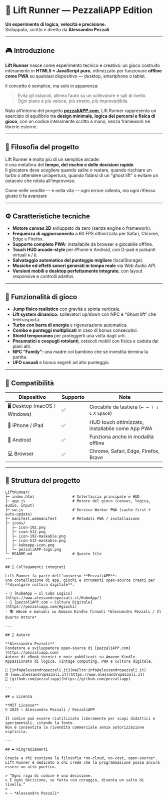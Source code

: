 # 🚗 Lift Runner — PezzaliAPP Edition  
**Un esperimento di logica, velocità e precisione.**  
Sviluppato, scritto e diretto da **Alessandro Pezzali**.

---

## 🎮 Introduzione

**Lift Runner** nasce come esperimento tecnico e creativo: un gioco costruito interamente in **HTML5 + JavaScript puro**, ottimizzato per funzionare **offline come PWA** su qualsiasi dispositivo — desktop, smartphone o tablet.  

Il concetto è semplice, ma solo in apparenza:  
> Evita gli ostacoli, allinea l’auto su un sollevatore e sali di livello.  
> Ogni piano è più veloce, più stretto, più imprevedibile.  

Nato all’interno del progetto **[pezzaliAPP.com](https://pezzaliapp.com/#giochi)**, Lift Runner rappresenta un esercizio di equilibrio tra **design minimale, logica dei percorsi e fisica di gioco**, con un codice interamente scritto a mano, senza framework né librerie esterne.

---

## 🧠 Filosofia del progetto

Lift Runner è molto più di un semplice arcade:  
è una metafora del **tempo, del rischio e delle decisioni rapide**.  
Il giocatore deve scegliere quando salire o restare, quando rischiare un turbo o attendere un’apertura, quando fidarsi di un "ghost lift" o evitare un ostacolo che rotola all’improvviso.

Come nelle vendite — e nella vita — ogni errore rallenta, ma ogni riflesso giusto ti fa avanzare

---

## ⚙️ Caratteristiche tecniche

- **Motore canvas 2D** sviluppato da zero (senza engine o framework).  
- **Frequenza di aggiornamento** a 60 FPS ottimizzata per Safari, Chrome, Edge e Firefox.  
- **Supporto completo PWA:** installabile da browser e giocabile offline.  
- **Touch HUD arcade-style** per iPhone e Android, con D-pad e pulsanti virtuali `A` / `B`.  
- **Salvataggio automatico del punteggio migliore** (localStorage).  
- **Musiche ed effetti sonori generati in tempo reale** via *Web Audio API*.  
- **Versioni mobili e desktop perfettamente integrate**, con layout responsive e controlli adattivi.  

---

## 🚀 Funzionalità di gioco

- **Jump fisico realistico** con gravità e spinta verticale.  
- **Lift system dinamico:** sollevatori up/down con NPC e “Ghost lift” che teletrasporta.  
- **Turbo con barra di energia** e rigenerazione automatica.  
- **Combo e punteggi moltiplicati** in caso di bonus consecutivi.  
- **Shield temporaneo** per proteggerti una volta dagli urti.  
- **Pneumatici e cespugli rotolanti**, ostacoli mobili con fisica e caduta dai piani alti.  
- **NPC “Family”**: una madre col bambino che se investita termina la partita.  
- **UFO casuali** e bonus segreti ad alto punteggio.  

---

## 🧩 Compatibilità

| Dispositivo | Supporto | Note |
|--------------|-----------|------|
| 🖥️ Desktop (macOS / Windows) | ✅ | Giocabile da tastiera (`← → ↑ ↓` `L` `X` `Space`) |
| 📱 iPhone / iPad | ✅ | HUD touch ottimizzato, installabile come App PWA |
| 🤖 Android | ✅ | Funziona anche in modalità offline |
| 💻 Browser | ✅ | Chrome, Safari, Edge, Firefox, Brave |

---

## 🧱 Struttura del progetto

```text
LiftRunner/
├─ index.html                 # Interfaccia principale e HUD
├─ app.js                     # Motore del gioco (canvas, logica, audio, input)
├─ sw.js                      # Service Worker PWA (cache-first + auto-update)
├─ manifest.webmanifest       # Metadati PWA / installazione
├─ icons/
│  ├─ icon-192.png
│  ├─ icon-512.png
│  ├─ icon-192-maskable.png
│  ├─ icon-512-maskable.png
│  ├─ kubeapp-icon.png
│  └─ pezzaliAPP-logo.png
└─ README.md                  # Questo file
---

## 🧩 Collegamenti integrati

Lift Runner fa parte dell’universo **PezzaliAPP**:  
una costellazione di app, giochi e strumenti open-source creati per **divulgare cultura digitale**.

- 🎲 [KubeApp — Il Cubo Logico](https://www.alessandropezzali.it/KubeApp/)  
- 🚀 [pezzaliAPP.com — Cultura Digitale](https://pezzaliapp.com/#giochi)  
- 📚 eBook e manuali su Amazon Kindle firmati *Alessandro Pezzali / Il Quarto Attore*

---

## 🧩 Autore

**Alessandro Pezzali**  
Fondatore e sviluppatore open-source di [pezzaliAPP.com](https://pezzaliapp.com)  
Autore di eBook tecnici e noir pubblicati su Amazon Kindle.  
Appassionato di logica, vintage computing, PWA e cultura digitale.

📧 [info@alessandropezzali.it](mailto:info@alessandropezzali.it)  
🌐 [www.alessandropezzali.it](https://www.alessandropezzali.it)  
🐙 [github.com/pezzaliapp](https://github.com/pezzaliapp)

---

## ⚖️ Licenza

**MIT License**  
© 2025 — Alessandro Pezzali / PezzaliAPP  

Il codice può essere riutilizzato liberamente per scopi didattici e sperimentali, citando la fonte.  
Non è consentita la rivendita commerciale senza autorizzazione esplicita.

---

## ❤️ Ringraziamenti

Grazie a chi sostiene la filosofia *no-cloud, no-cost, open-source*.  
Lift Runner è dedicato a chi crede che la programmazione possa ancora essere un atto poetico.

> “Ogni riga di codice è una decisione.  
> E ogni decisione, se fatta con coraggio, diventa un salto di livello.”
>
> — *Alessandro Pezzali*
